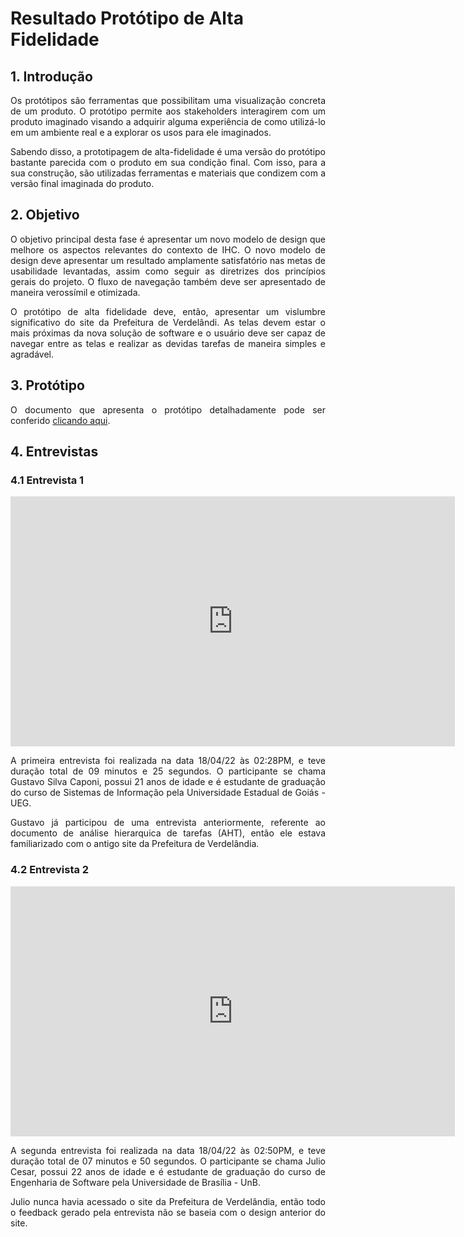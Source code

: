 # Resultado Protótipo de Alta Fidelidade

## 1. Introdução

<p align="justify">
Os protótipos são ferramentas que possibilitam uma visualização concreta de um produto. O protótipo permite aos stakeholders interagirem com um produto imaginado visando a adquirir alguma experiência de como utilizá-lo em um ambiente real e a explorar os usos para ele imaginados.
</p>    
<p align="justify">
Sabendo disso, a prototipagem de alta-fidelidade é uma versão do protótipo bastante parecida com o produto em sua condição final. Com isso, para a sua construção, são utilizadas ferramentas e materiais que condizem com a versão final imaginada do produto.
</p>

## 2. Objetivo

<p align="justify">
O objetivo principal desta fase é apresentar um novo modelo de design que melhore os aspectos relevantes do contexto de IHC. O novo modelo de design deve apresentar um resultado amplamente satisfatório nas metas de usabilidade levantadas, assim como seguir as diretrizes dos princípios gerais do projeto. O fluxo de navegação também deve ser apresentado de maneira verossímil e otimizada.
</p>
<p align="justify">
O protótipo de alta fidelidade deve, então, apresentar um vislumbre significativo do site da Prefeitura de Verdelândi. As telas devem estar o mais próximas da nova solução de software e o usuário deve ser capaz de navegar entre as telas e realizar as devidas tarefas de maneira simples e agradável.
</p>

## 3. Protótipo

<p align="justify">
O documento que apresenta o protótipo detalhadamente pode ser conferido <a href="https://interacao-humano-computador.github.io/2021.2-Prefeitura-Verdelandia/documentos/08-Prototipo-Alta-Fidelidade/PrototipoAltaFidelidade/">clicando aqui</a>.
</p>

## 4. Entrevistas

### 4.1 Entrevista 1

<iframe width="711" height="400" src="https://www.youtube.com/embed/XlQUxFRu_NY" title="YouTube video player" frameborder="0" allow="accelerometer; autoplay; clipboard-write; encrypted-media; gyroscope; picture-in-picture" allowfullscreen></iframe>

<p align="justify">
A primeira entrevista foi realizada na data 18/04/22 às 02:28PM, e teve duração total de 09 minutos e 25 segundos. O participante se chama Gustavo Silva Caponi, possui 21 anos de idade e é estudante de graduação do curso de Sistemas de Informação pela Universidade Estadual de Goiás - UEG.
</p>
<p align="justify">
Gustavo já participou de uma entrevista anteriormente, referente ao documento de análise hierarquica de tarefas (AHT), então ele estava familiarizado com o antigo site da Prefeitura de Verdelândia.
</p>
<p align="justify">

</p>

### 4.2 Entrevista 2

<iframe width="711" height="400" src="https://www.youtube.com/embed/qOyehtuJF6M" title="YouTube video player" frameborder="0" allow="accelerometer; autoplay; clipboard-write; encrypted-media; gyroscope; picture-in-picture" allowfullscreen></iframe>

<p align="justify">
A segunda entrevista foi realizada na data 18/04/22 às 02:50PM, e teve duração total de 07 minutos e 50 segundos. O participante se chama Julio Cesar, possui 22 anos de idade e é estudante de graduação do curso de Engenharia de Software pela Universidade de Brasília - UnB.
</p>
<p align="justify">
Julio nunca havia acessado o site da Prefeitura de Verdelândia, então todo o feedback gerado pela entrevista não se baseia com o design anterior do site.
</p>


